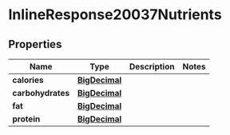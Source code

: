 

# InlineResponse20037Nutrients

## Properties

Name | Type | Description | Notes
------------ | ------------- | ------------- | -------------
**calories** | [**BigDecimal**](BigDecimal.md) |  | 
**carbohydrates** | [**BigDecimal**](BigDecimal.md) |  | 
**fat** | [**BigDecimal**](BigDecimal.md) |  | 
**protein** | [**BigDecimal**](BigDecimal.md) |  | 




